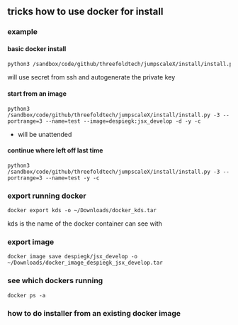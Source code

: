 ## tricks how to use docker for install


### example


#### basic docker install

```bash
python3 /sandbox/code/github/threefoldtech/jumpscaleX/install/install.py -3 --portrange=3 --name=test -d -y -c --secret="ssh"
```

will use secret from ssh and autogenerate the private key

#### start from an image

```
python3 /sandbox/code/github/threefoldtech/jumpscaleX/install/install.py -3 --portrange=3 --name=test --image=despiegk:jsx_develop -d -y -c
```

- will be unattended
  
#### continue where left off last time

```
python3 /sandbox/code/github/threefoldtech/jumpscaleX/install/install.py -3 --portrange=3 --name=test -y -c
```


### export running docker

```
docker export kds -o ~/Downloads/docker_kds.tar
```

kds is the name of the docker container can see with

### export image

```
docker image save despiegk/jsx_develop -o ~/Downloads/docker_image_despiegk_jsx_develop.tar 

```

### see which dockers running

```docker ps -a ```

### how to do installer from an existing docker image

```

```


